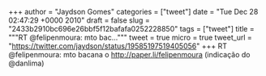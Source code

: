 
+++
author = "Jaydson Gomes"
categories = ["tweet"]
date = "Tue Dec 28 02:47:29 +0000 2010"
draft = false
slug = "2433b2910bc696e26bbf5f12bafafa0252228850"
tags = ["tweet"]
title = """RT @felipenmoura: mto bac..."""
tweet = true
micro = true
tweet_url = "https://twitter.com/jaydson/status/19585197519405056"
+++
RT @felipenmoura: mto bacana o http://paper.li/felipenmoura (indicação do @danlima)
